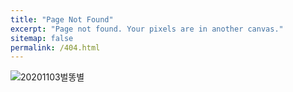 ```yaml
---
title: "Page Not Found"
excerpt: "Page not found. Your pixels are in another canvas."
sitemap: false
permalink: /404.html
---
```


![20201103벌똥별](https://user-images.githubusercontent.com/78904413/163782947-06634359-d0dd-49fe-bdfe-3afe5254f8ab.jpg)
